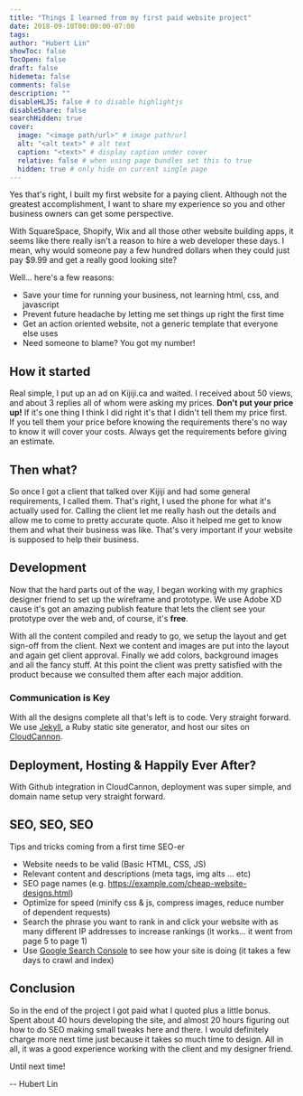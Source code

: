```yaml
---
title: "Things I learned from my first paid website project"
date: 2018-09-10T00:00:00-07:00
tags:
author: "Hubert Lin"
showToc: false
TocOpen: false
draft: false
hidemeta: false
comments: false
description: ""
disableHLJS: false # to disable highlightjs
disableShare: false
searchHidden: true
cover:
  image: "<image path/url>" # image path/url
  alt: "<alt text>" # alt text
  caption: "<text>" # display caption under cover
  relative: false # when using page bundles set this to true
  hidden: true # only hide on current single page
---
```


Yes that's right, I built my first website for a paying client. Although not the
greatest accomplishment, I want to share my experience so you and other business
owners can get some perspective.

With SquareSpace, Shopify, Wix and all those other website building apps, it
seems like there really isn't a reason to hire a web developer these days. I
mean, why would someone pay a few hundred dollars when they could just pay $9.99
and get a really good looking site?

Well… here's a few reasons:

- Save your time for running your business, not learning html, css, and
  javascript
- Prevent future headache by letting me set things up right the first time
- Get an action oriented website, not a generic template that everyone else uses
- Need someone to blame? You got my number!

## How it started

Real simple, I put up an ad on Kijiji.ca and waited. I received about 50 views,
and about 3 replies all of whom were asking my prices. **Don't put your price
up!** If it's one thing I think I did right it's that I didn't tell them my
price first. If you tell them your price before knowing the requirements there's
no way to know it will cover your costs. Always get the requirements before
giving an estimate.

## Then what?

So once I got a client that talked over Kijiji and had some general
requirements, I called them. That's right, I used the phone for what it's
actually used for. Calling the client let me really hash out the details and
allow me to come to pretty accurate quote. Also it helped me get to know them
and what their business was like. That's very important if your website is
supposed to help their business.

## Development

Now that the hard parts out of the way, I began working with my graphics
designer friend to set up the wireframe and prototype. We use Adobe XD cause
it's got an amazing publish feature that lets the client see your prototype over
the web and, of course, it's **free**.

With all the content compiled and ready to go, we setup the layout and get
sign-off from the client. Next we content and images are put into the layout and
again get client approval. Finally we add colors, background images and all the
fancy stuff. At this point the client was pretty satisfied with the product
because we consulted them after each major addition.

### Communication is Key

With all the designs complete all that's left is to code. Very straight forward.
We use [Jekyll](https://jekyllrb.com/), a Ruby static site generator, and host
our sites on [CloudCannon](https://cloudcannon.com/).

## Deployment, Hosting & Happily Ever After?

With Github integration in CloudCannon, deployment was super simple, and domain
name setup very straight forward.

## SEO, SEO, SEO

Tips and tricks coming from a first time SEO-er

- Website needs to be valid (Basic HTML, CSS, JS)
- Relevant content and descriptions (meta tags, img alts … etc)
- SEO page names (e.g. https://example.com/cheap-website-designs.html)
- Optimize for speed (minify css & js, compress images, reduce number of
  dependent requests)
- Search the phrase you want to rank in and click your website with as many
  different IP addresses to increase rankings (it works... it went from page 5
  to page 1)
- Use [Google Search Console](https://search.google.com/search-console/about) to
  see how your site is doing (it takes a few days to crawl and index)

## Conclusion

So in the end of the project I got paid what I quoted plus a little bonus. Spent
about 40 hours developing the site, and almost 20 hours figuring out how to do
SEO making small tweaks here and there. I would definitely charge more next time
just because it takes so much time to design. All in all, it was a good
experience working with the client and my designer friend.

Until next time!

-- Hubert Lin
